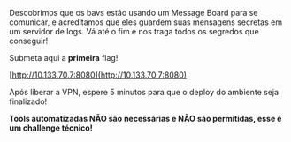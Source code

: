 
Descobrimos que os bavs estão usando um Message Board para se comunicar, e acreditamos que eles guardem suas mensagens secretas em um servidor de logs. Vá até o fim e nos traga todos os segredos que conseguir!

Submeta aqui a **primeira** flag!

[http://10.133.70.7:8080](http://10.133.70.7:8080)

Após liberar a VPN, espere 5 minutos para que o deploy do ambiente seja finalizado!

**Tools automatizadas NÃO são necessárias e NÃO são permitidas, esse é um challenge técnico!**
